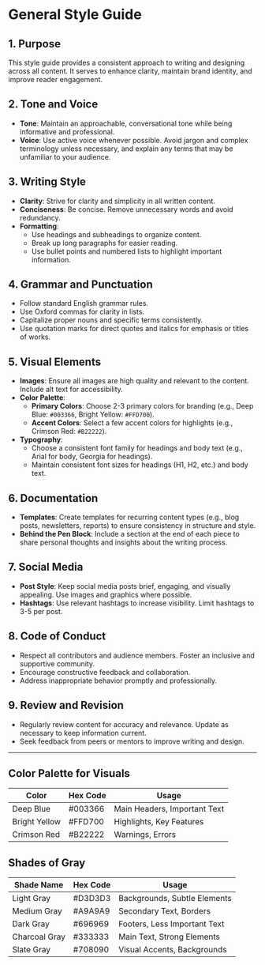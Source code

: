 # General Style Guide

## 1. Purpose
This style guide provides a consistent approach to writing and designing across all content. It serves to enhance clarity, maintain brand identity, and improve reader engagement.

## 2. Tone and Voice
- **Tone**: Maintain an approachable, conversational tone while being informative and professional.
- **Voice**: Use active voice whenever possible. Avoid jargon and complex terminology unless necessary, and explain any terms that may be unfamiliar to your audience.

## 3. Writing Style
- **Clarity**: Strive for clarity and simplicity in all written content.
- **Conciseness**: Be concise. Remove unnecessary words and avoid redundancy.
- **Formatting**:
  - Use headings and subheadings to organize content.
  - Break up long paragraphs for easier reading.
  - Use bullet points and numbered lists to highlight important information.

## 4. Grammar and Punctuation
- Follow standard English grammar rules.
- Use Oxford commas for clarity in lists.
- Capitalize proper nouns and specific terms consistently.
- Use quotation marks for direct quotes and italics for emphasis or titles of works.

## 5. Visual Elements
- **Images**: Ensure all images are high quality and relevant to the content. Include alt text for accessibility.
- **Color Palette**:
  - **Primary Colors**: Choose 2-3 primary colors for branding (e.g., Deep Blue: `#003366`, Bright Yellow: `#FFD700`).
  - **Accent Colors**: Select a few accent colors for highlights (e.g., Crimson Red: `#B22222`).
- **Typography**:
  - Choose a consistent font family for headings and body text (e.g., Arial for body, Georgia for headings).
  - Maintain consistent font sizes for headings (H1, H2, etc.) and body text.

## 6. Documentation
- **Templates**: Create templates for recurring content types (e.g., blog posts, newsletters, reports) to ensure consistency in structure and style.
- **Behind the Pen Block**: Include a section at the end of each piece to share personal thoughts and insights about the writing process.

## 7. Social Media
- **Post Style**: Keep social media posts brief, engaging, and visually appealing. Use images and graphics where possible.
- **Hashtags**: Use relevant hashtags to increase visibility. Limit hashtags to 3-5 per post.

## 8. Code of Conduct
- Respect all contributors and audience members. Foster an inclusive and supportive community.
- Encourage constructive feedback and collaboration.
- Address inappropriate behavior promptly and professionally.

## 9. Review and Revision
- Regularly review content for accuracy and relevance. Update as necessary to keep information current.
- Seek feedback from peers or mentors to improve writing and design.

---

## Color Palette for Visuals

| Color         | Hex Code    | Usage                                |
|---------------|-------------|--------------------------------------|
| Deep Blue     | #003366     | Main Headers, Important Text         |
| Bright Yellow  | #FFD700     | Highlights, Key Features             |
| Crimson Red   | #B22222     | Warnings, Errors                     |

## Shades of Gray

| Shade Name    | Hex Code    | Usage                                |
|---------------|-------------|--------------------------------------|
| Light Gray    | #D3D3D3     | Backgrounds, Subtle Elements         |
| Medium Gray   | #A9A9A9     | Secondary Text, Borders              |
| Dark Gray     | #696969     | Footers, Less Important Text         |
| Charcoal Gray | #333333     | Main Text, Strong Elements           |
| Slate Gray    | #708090     | Visual Accents, Backgrounds          |

